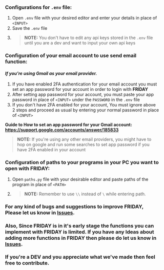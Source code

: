 
### **Configurations for `.env` file:**

1. Open `.env` file with your desired editor and enter your details in place of `<INPUT>`
2. Save the `.env` file 
3. > **NOTE:** You don't have to edit any api keys stored in the `.env` file until you are a dev and want to input your own api keys 

### **Configuration of your email account to use send email function:**

#### *If you're using Gmail as your email provider.*

1. If you have enabled 2FA authentication for your email account you must set an app password for your account in order to login with **FRIDAY**
2. After setting app password for your account, you must paste your app password in place of `<INPUT>` under the `PASSWORD` in the `.env` file
3. If you don't have 2FA enabled for your account, You must ignore above 2 steps and proceed as usual by entering your normal password in place of `<INPUT>`
 
**Guide to How to set an app password for your Gmail account: https://support.google.com/accounts/answer/185833**
> **NOTE:** If you're using any other email providers, you might have to hop on google and run some searches to set app password if you have 2FA enabled in your account  

### **Configuration of paths to your programs in your PC you want to open with FRIDAY:**

1. Open `paths.py` file with your desirable editor and paste paths of the program in place of `<PATH>`
2. > **NOTE:** Remember to use `\\` instead of `\` while entering path. 


### **For any kind of bugs and suggestions to improve **FRIDAY**, Please let us know in [Issues](https://github.com/realdarkstar/Project-Friday-on-Python/issues)**.
### **Also, Since FRIDAY is in it's early stage the functions you can implement with FRIDAY is limited. If you have any Ideas about adding more functions in FRIDAY then please do let us know in [Issues](https://github.com/realdarkstar/Project-Friday-on-Python/issues).**

### **If you're a DEV and you appreciate what we've made then feel free to contribute.**

